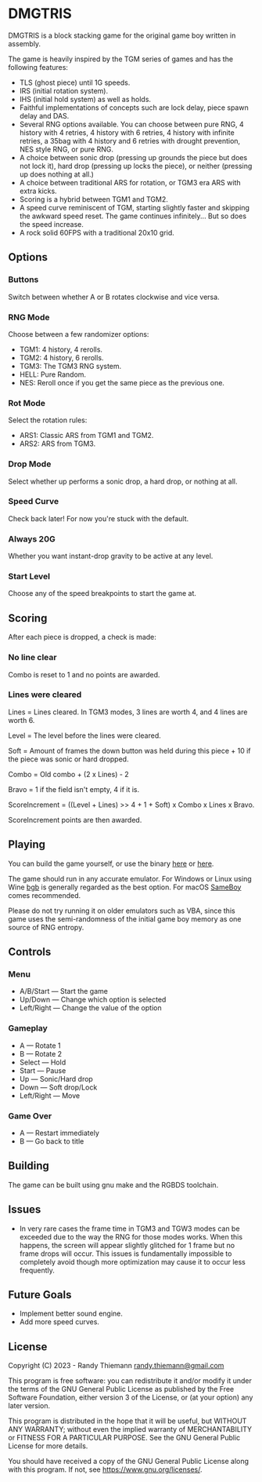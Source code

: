 # DMGTRIS
DMGTRIS is a block stacking game for the original game boy written in assembly.

The game is heavily inspired by the TGM series of games and has the following features:
- TLS (ghost piece) until 1G speeds.
- IRS (initial rotation system).
- IHS (initial hold system) as well as holds.
- Faithful implementations of concepts such are lock delay, piece spawn delay and DAS.
- Several RNG options available. You can choose between pure RNG, 4 history with 4 retries, 4 history with 6 retries, 4 history with infinite retries, a 35bag with 4 history and 6 retries with drought prevention, NES style RNG, or pure RNG.
- A choice between sonic drop (pressing up grounds the piece but does not lock it),  hard drop (pressing up locks the piece), or neither (pressing up does nothing at all.)
- A choice between traditional ARS for rotation, or TGM3 era ARS with extra kicks.
- Scoring is a hybrid between TGM1 and TGM2.
- A speed curve reminiscent of TGM, starting slightly faster and skipping the awkward speed reset. The game continues infinitely... But so does the speed increase.
- A rock solid 60FPS with a traditional 20x10 grid.


## Options
### Buttons
Switch between whether A or B rotates clockwise and vice versa.

### RNG Mode
Choose between a few randomizer options:
- TGM1: 4 history, 4 rerolls.
- TGM2: 4 history, 6 rerolls.
- TGM3: The TGM3 RNG system.
- HELL: Pure Random.
- NES: Reroll once if you get the same piece as the previous one.

### Rot Mode
Select the rotation rules:
- ARS1: Classic ARS from TGM1 and TGM2.
- ARS2: ARS from TGM3.

### Drop Mode
Select whether up performs a sonic drop, a hard drop, or nothing at all.

### Speed Curve
Check back later! For now you're stuck with the default.

### Always 20G
Whether you want instant-drop gravity to be active at any level.

### Start Level
Choose any of the speed breakpoints to start the game at.


## Scoring
After each piece is dropped, a check is made:

### No line clear
Combo is reset to 1 and no points are awarded.

### Lines were cleared
Lines = Lines cleared. In TGM3 modes, 3 lines are worth 4, and 4 lines are worth 6.

Level = The level before the lines were cleared.

Soft = Amount of frames the down button was held during this piece + 10 if the piece was sonic or hard dropped.

Combo = Old combo + (2 x Lines) - 2

Bravo = 1 if the field isn't empty, 4 if it is.

ScoreIncrement = ((Level + Lines) >> 4 + 1 + Soft) x Combo x Lines x Bravo.

ScoreIncrement points are then awarded.


## Playing
You can build the game yourself, or use the binary [here](https://git.villadelfia.org/villadelfia/dmgtris/raw/branch/master/DMGTRIS.GB) or [here](https://github.com/Villadelfia/DMGTRIS/raw/master/DMGTRIS.GB).

The game should run in any accurate emulator. For Windows or Linux using Wine [bgb](https://bgb.bircd.org/) is generally regarded as the best option. For macOS [SameBoy](https://sameboy.github.io/) comes recommended.

Please do not try running it on older emulators such as VBA, since this game uses the semi-randomness of the initial game boy memory as one source of RNG entropy.


## Controls
### Menu
- A/B/Start — Start the game
- Up/Down — Change which option is selected
- Left/Right — Change the value of the option

### Gameplay
- A — Rotate 1
- B — Rotate 2
- Select — Hold
- Start — Pause
- Up — Sonic/Hard drop
- Down — Soft drop/Lock
- Left/Right — Move

### Game Over
- A — Restart immediately
- B — Go back to title


## Building
The game can be built using gnu make and the RGBDS toolchain.


## Issues
- In very rare cases the frame time in TGM3 and TGW3 modes can be exceeded due to the way the RNG for those modes works. When this happens, the screen will appear slightly glitched for 1 frame but no frame drops will occur. This issues is fundamentally impossible to completely avoid though more optimization may cause it to occur less frequently.


## Future Goals
- Implement better sound engine.
- Add more speed curves.


## License
Copyright (C) 2023 - Randy Thiemann <randy.thiemann@gmail.com>

This program is free software: you can redistribute it and/or modify
it under the terms of the GNU General Public License as published by
the Free Software Foundation, either version 3 of the License, or
(at your option) any later version.

This program is distributed in the hope that it will be useful,
but WITHOUT ANY WARRANTY; without even the implied warranty of
MERCHANTABILITY or FITNESS FOR A PARTICULAR PURPOSE.  See the
GNU General Public License for more details.

You should have received a copy of the GNU General Public License
along with this program.  If not, see <https://www.gnu.org/licenses/>.

